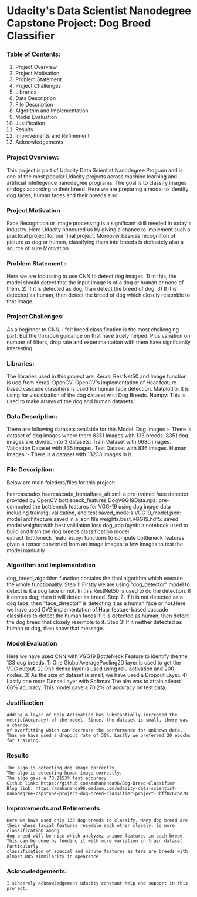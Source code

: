 # Udacity's Data Scientist Nanodegree Capstone Project: Dog Breed Classifier

### Table of Contents:
1) Project Overview
2) Project Motivation
3) Problem Statement
4) Project Challenges
5) Libraries
6) Data Description
7) File Description
8) Algorithm and Implementation
9) Model Evaluation
10) Justification
11) Results
12) Improvements and Refinement
13) Acknowledgements


### Project Overview:
This project is part of Udacity Data Scientist Nanodegree Program and is one of the most popular Udacity projects across machine learning and artificial intellegence nanodegree programs. The goal is to classify images of dogs according to their breed. Here we are preparing a model to identify dog faces, human faces and their breeds also. 

### Project Motivation
Face Recognition or Image processing is a significant skill needed in today's industry. Here Udacity honoured us by giving a chance to implement such a practical project for our final project. Moreover besides recognition of picture as dog or human, classifying them into breeds is definately also a source of sure Motivation

### Problem Statement :
Here we are focussing to use CNN to detect dog images.
	1) In this, the model should detect that the input image is of a dog or human or none of them. 
	2) If it is detected as dog, than detect the breed of dog.
	3) If it is detected as human, then detect the breed of dog which closely resemble to that image.
	
### Project Challenges:
As a beginner to CNN, I felt breed classification is the most challenging part. But the throrouh guidance on that have truely helped. Plus variation on number of filters, drop rate and experimantation with them have signifcantly interesting.
### Libraries:
The libraries used in this project are:
	Keras: RestNet50 and Image function is ued from Keras.
	OpenCV: OpenCV's implementation of Haar feature-based cascade classifiers is used for human face detection.
	Matplotlib: It is using for visualization of the dog dataset w.r.t Dog Breeds.
	Numpy: This is used to make arrays of the dog and human datasets.

### Data Description:
There are following datasets available for this Model:
	Dog Images :- There is dataset of dog images where there 8351 images with 133 breeds.
			8351 dog images are divided into 3 datasets:
			Train Dataset with 6680 images.
			Validation Dataset with 835 images.
			Test Dataset with 836 images.
	Human Images :- There is a dataset with 13233 images in it.

### File Description:
Below are main foleders/files for this project:

haarcascades
haarcascade_frontalface_alt.xml: a pre-trained face detector provided by OpenCV
bottleneck_features
DogVGG19Data.npz: pre-computed the bottleneck features for VGG-19 using dog image data including training, validation, and test
saved_models
VGG19_model.json: model architecture saved in a json file
weights.best.VGG19.hdf5: saved model weights with best validation loss
dog_app.ipynb: a notebook used to build and train the dog breeds classification model
extract_bottleneck_features.py: functions to compute bottleneck features given a tensor converted from an image
images: a few images to test the model manually
	
### Algorithm and Implementation
dog_breed_algorithm function contains the final algorithm which execute the whole functionality. 
	Step 1: Firstly we are using "dog_detector" model to detect is it a dog face or not. In this RestNet50 is used to do the detection.
		If it comes dog, then it will detect its breed.
	Step 2: If it is not detected as a dog face, then "face_detector" is detecting it as a human face or not.Here we have used CV2 implementation of Haar feature-based cascade classifiers to detect the human faces
		If it is detected as human, then detect the dog breed that closely resemble to it.
	Step 3: If it neither detected as human or dog, then show that message. 

### Model Evaluation
Here we have used CNN with VGG19 BottleNeck Feature to identify the the 133 dog breeds. 
	1) One GlobalAveragePooling2D layer is used to get the VGG output.
	2) One dense layer is used using relu activation and 200 nodes.
	3) As the size of dataset is small, we have used a Dropout Layer.
	4) Lastly one more Dense Layer with Softmax 
The aim was to attain atleast 66% acurracy. This model gave a 70.2% of accuracy on test data.

### Justifiaction
	Adding a layer of Relu Activation has substantially increased the metric(Accuracy) of the model. Since, the dataset is small, there was a chance 
	of overfitting which can decrease the performance for unknown data. Thus we have used a dropout rate of 30%. Lastly we preferred 20 epochs for training.

### Results
	The algo is detecting dog image correctly.
	The algo is detecting human image correctly.
	The algo gave a 70.2153% test accuracy
	Github link: https://github.com/mahananda96/Dog-Breed-Classifier
	Blog link: https://mahananda96.medium.com/udacity-data-scientist-nanodegree-capstone-project-dog-breed-classifier-project-3bff0c6cbd78

### Improvements and Refinements
	Here we have used only 133 dog breeds to classify. Many dog breed are their whose facial features resemble each other closely. So more classification among 
	dog breed will be nice which analyzez unique features in each breed. This can be done by feeding it with more variation in train dataset. Particularly 
	classification of special and minute features as tere are breeds with almost 805 simmilarity in apearance.
	
### Acknowledgements:
	I sincerely acknowledgement udacity constant help and support in this project.
